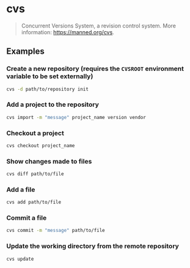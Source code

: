 # cvs

> Concurrent Versions System, a revision control system. More information: <https://manned.org/cvs>.

## Examples

### Create a new repository (requires the `CVSROOT` environment variable to be set externally)

```bash
cvs -d path/to/repository init
```

### Add a project to the repository

```bash
cvs import -m "message" project_name version vendor
```

### Checkout a project

```bash
cvs checkout project_name
```

### Show changes made to files

```bash
cvs diff path/to/file
```

### Add a file

```bash
cvs add path/to/file
```

### Commit a file

```bash
cvs commit -m "message" path/to/file
```

### Update the working directory from the remote repository

```bash
cvs update
```
